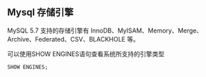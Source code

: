 ## Mysql 存储引擎

MySQL 5.7 支持的存储引擎有 InnoDB、MyISAM、Memory、Merge、Archive、Federated、CSV、BLACKHOLE 等。

可以使用SHOW ENGINES语句查看系统所支持的引擎类型

````shell script
SHOW ENGINES;
````
